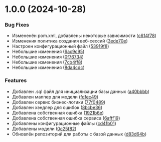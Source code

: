 # 1.0.0 (2024-10-28)


### Bug Fixes

* Измененён pom.xml, добавлены некоторые зависимости ([c614f78](https://github.com/h0riz4n/java-todo-list/commit/c614f788410ba9fe24880b7e76e55d33bd3001be))
* Изменения политика создания веб-сессий ([3ede70e](https://github.com/h0riz4n/java-todo-list/commit/3ede70ef11ea752c60f468b0f3c689ea82226688))
* Настроен конфигурационный файл ([53919f8](https://github.com/h0riz4n/java-todo-list/commit/53919f8f9133d6076867696f63c7e9983e1c40b9))
* Небольшие изменения ([6ac9c95](https://github.com/h0riz4n/java-todo-list/commit/6ac9c950aa683f92c78125c452f4ec08a14f81c6))
* Небольшие изменения ([0f76734](https://github.com/h0riz4n/java-todo-list/commit/0f76734c56c1cf0a759d2eac898d01fcb732434e))
* Небольшие изменения ([7cb4ff8](https://github.com/h0riz4n/java-todo-list/commit/7cb4ff825c8f62f84b820a1d7b5919ab60d70b18))
* Небольшие изменения ([8da4cdc](https://github.com/h0riz4n/java-todo-list/commit/8da4cdcec90a9e9405a71dbb86e9df4a54c556d4))


### Features

* Добавлен .sql файл для инициализации базы данных ([a40bbbb](https://github.com/h0riz4n/java-todo-list/commit/a40bbbb8c9cbeadf31280cbe1f1c3d06634fc547))
* Добавлен маппер для модели ([fdfec49](https://github.com/h0riz4n/java-todo-list/commit/fdfec49a79b73804c4f632bb9ea7b6f92d4e1e20))
* Добавлен сервис бизнес-логики ([77f0489](https://github.com/h0riz4n/java-todo-list/commit/77f0489ea55a265ecc304fc172ad63994f39bbd3))
* Добавлен хэндлер для ошибок ([8bcbe36](https://github.com/h0riz4n/java-todo-list/commit/8bcbe36dd92469799cb06043666fce9b8e55ff73))
* Добавлена собственная ошибка ([1921b6e](https://github.com/h0riz4n/java-todo-list/commit/1921b6e7db3732d1eb3081edb32f3036d972a59b))
* Добавлена собственная ошибка сервиса ([6afff19](https://github.com/h0riz4n/java-todo-list/commit/6afff195291664c31dcada3b61aa4edd6e430db6))
* Добавлены конфигурационные файлы ([cd41b01](https://github.com/h0riz4n/java-todo-list/commit/cd41b01fbc364c53e0dc3a3e5641555da5f99866))
* Добавлены модели ([0c25f82](https://github.com/h0riz4n/java-todo-list/commit/0c25f8229bcada8d26103eb5b80ae6a6e990ce7b))
* Обновлён репозиторий для работы с базой данных ([d83d64b](https://github.com/h0riz4n/java-todo-list/commit/d83d64b799b198c95fd4f30d07044f7d24106667))
